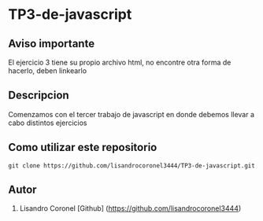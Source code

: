 # TP3-de-javascript

## Aviso importante
El ejercicio 3 tiene su propio archivo html, no encontre otra forma de hacerlo, deben linkearlo
## Descripcion
Comenzamos con el tercer trabajo de javascript en donde debemos llevar a cabo distintos ejercicios
## Como utilizar este repositorio
```
git clone https://github.com/lisandrocoronel3444/TP3-de-javascript.git
```
## Autor
1. Lisandro Coronel [Github] (https://github.com/lisandrocoronel3444)
